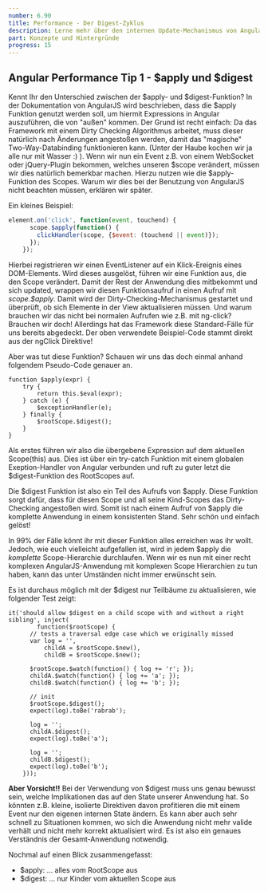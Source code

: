 ```yaml
---
number: 6.90
title: Performance - Der Digest-Zyklus
description: Lerne mehr über den internen Update-Mechanismus von AngularJS kennen, damit du in keine Performance-Fallen läufst.
part: Konzepte und Hintergründe
progress: 15
---
```


## Angular Performance Tip 1 - $apply und $digest

Kennt Ihr den Unterschied zwischen der $apply- und $digest-Funktion?
In der Dokumentation von AngularJS wird beschrieben, dass die $apply Funktion genutzt werden soll, um hiermit Expressions in Angular auszuführen, die von "außen" kommen.
Der Grund ist recht einfach: Da das Framework mit einem Dirty Checking Algorithmus arbeitet, muss dieser natürlich nach Änderungen angestoßen werden, damit das "magische" Two-Way-Databinding funktionieren kann. (Unter der Haube kochen wir ja alle nur mit Wasser :) ). Wenn wir nun ein Event z.B. von einem WebSocket oder jQuery-Plugin bekommen, welches unseren $scope verändert, müssen wir dies natürlich bemerkbar machen. Hierzu nutzen wie die $apply-Funktion des Scopes. Warum wir dies bei der Benutzung von AngularJS nicht beachten müssen, erklären wir später.

Ein kleines Beispiel:

```javascript
element.on('click', function(event, touchend) {
      scope.$apply(function() {
        clickHandler(scope, {$event: (touchend || event)});
      });
    });
```

Hierbei registrieren wir einen EventListener auf ein Klick-Ereignis eines DOM-Elements. Wird dieses ausgelöst, führen wir eine Funktion aus, die den Scope verändert. Damit der Rest der Anwendung dies mitbekommt und sich updated, wrappen wir diesen Funktionsaufruf in einen Aufruf mit *scope.$apply*. Damit wird der Dirty-Checking-Mechanismus gestartet und überprüft, ob sich Elemente in der View aktualisieren müssen. Und warum brauchen wir das nicht bei normalen Aufrufen wie z.B. mit ng-click? Brauchen wir doch! Allerdings hat das Framework diese Standard-Fälle für uns bereits abgedeckt. Der oben verwendete Beispiel-Code stammt direkt aus der ngClick Direktive!

Aber was tut diese Funktion? Schauen wir uns das doch einmal anhand folgendem Pseudo-Code genauer an.

    function $apply(expr) {
        try {
            return this.$eval(expr);
        } catch (e) {
            $exceptionHandler(e);
        } finally {
            $rootScope.$digest();
        }
    }

Als erstes führen wir also die übergebene Expression auf dem aktuellen Scope(this) aus. Dies ist über ein try-catch Funktion mit einem globalen Exeption-Handler von Angular verbunden und ruft zu guter letzt die $digest-Funktion des RootScopes auf.

Die $digest Funktion ist also ein Teil des Aufrufs von $apply. Diese Funktion sorgt dafür, dass für diesen Scope und all seine Kind-Scopes das Dirty-Checking angestoßen wird. Somit ist nach einem Aufruf von $apply die komplette Anwendung in einem konsistenten Stand. Sehr schön und einfach gelöst!

In 99% der Fälle könnt ihr mit dieser Funktion alles erreichen was ihr wollt. Jedoch, wie euch vielleicht aufgefallen ist, wird in jedem $apply die *komplette* Scope-Hierarchie durchlaufen. Wenn wir es nun mit einer recht komplexen AngularJS-Anwendung mit komplexen Scope Hierarchien zu tun haben, kann das unter Umständen nicht immer erwünscht sein.

Es ist durchaus möglich mit der $digest nur Teilbäume zu aktualisieren, wie folgender Test zeigt:

    it('should allow $digest on a child scope with and without a right sibling', inject(
            function($rootScope) {
          // tests a traversal edge case which we originally missed
          var log = '',
              childA = $rootScope.$new(),
              childB = $rootScope.$new();

          $rootScope.$watch(function() { log += 'r'; });
          childA.$watch(function() { log += 'a'; });
          childB.$watch(function() { log += 'b'; });

          // init
          $rootScope.$digest();
          expect(log).toBe('rabrab');

          log = '';
          childA.$digest();
          expect(log).toBe('a');

          log = '';
          childB.$digest();
          expect(log).toBe('b');
        }));

**Aber Vorsicht!!** Bei der Verwendung von $digest muss uns genau bewusst sein, welche Implikationen das auf den State unserer Anwendung hat. So könnten z.B. kleine, isolierte Direktiven davon profitieren die mit einem Event nur den eigenen internen State ändern. Es kann aber auch sehr schnell zu Situationen kommen, wo sich die Anwendung nicht mehr valide verhält und nicht mehr korrekt aktualisiert wird. Es ist also ein genaues Verständnis der Gesamt-Anwendung notwendig.

Nochmal auf einen Blick zusammengefasst:

* $apply: … alles vom RootScope aus
* $digest: … nur Kinder vom aktuellen Scope aus
